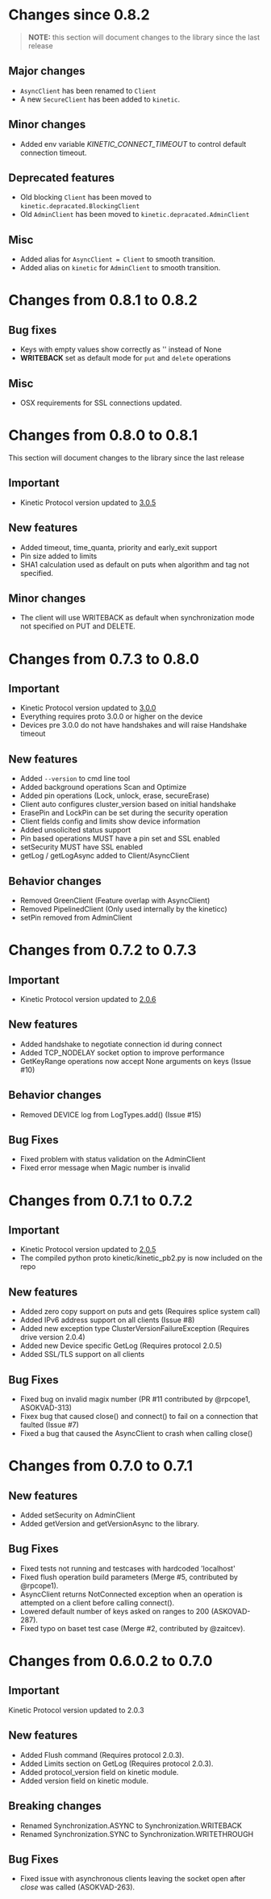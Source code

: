 Changes since 0.8.2
===========================
>**NOTE:** this section will document changes to the library since the last release

## Major changes
- `AsyncClient` has been renamed to `Client`
- A new `SecureClient` has been added to `kinetic`.

## Minor changes
- Added env variable _KINETIC_CONNECT_TIMEOUT_ to control default connection timeout.

## Deprecated features
- Old blocking `Client` has been moved to `kinetic.depracated.BlockingClient`
- Old `AdminClient` has been moved to `kinetic.depracated.AdminClient`

## Misc
- Added alias for `AsyncClient = Client` to smooth transition.
- Added alias on `kinetic` for `AdminClient` to smooth transition.

Changes from 0.8.1 to 0.8.2
===========================

## Bug fixes
- Keys with empty values show correctly as '' instead of None
- **WRITEBACK** set as default mode for `put` and `delete` operations

## Misc
- OSX requirements for SSL connections updated.

Changes from 0.8.0 to 0.8.1
===========================
This section will document changes to the library since the last release

## Important
- Kinetic Protocol version updated to [3.0.5](https://github.com/Seagate/kinetic-protocol/tree/3.0.5)

## New features
- Added timeout, time_quanta, priority and early_exit support
- Pin size added to limits
- SHA1 calculation used as default on puts when algorithm and tag not specified.

## Minor changes
- The client will use WRITEBACK as default when synchronization mode not specified on PUT and DELETE.

Changes from 0.7.3 to 0.8.0
===========================

## Important
- Kinetic Protocol version updated to [3.0.0](https://github.com/Seagate/kinetic-protocol/tree/3.0.0)
- Everything requires proto 3.0.0 or higher on the device
- Devices pre 3.0.0 do not have handshakes and will raise Handshake timeout

## New features
- Added `--version` to cmd line tool
- Added background operations Scan and Optimize
- Added pin operations (Lock, unlock, erase, secureErase)
- Client auto configures cluster_version based on initial handshake
- ErasePin and LockPin can be set during the security operation
- Client fields config and limits show device information
- Added unsolicited status support
- Pin based operations MUST have a pin set and SSL enabled
- setSecurity MUST have SSL enabled
- getLog / getLogAsync added to Client/AsyncClient

## Behavior changes
- Removed GreenClient (Feature overlap with AsyncClient)
- Removed PipelinedClient (Only used internally by the kineticc)
- setPin removed from AdminClient

Changes from 0.7.2 to 0.7.3
===========================

## Important
- Kinetic Protocol version updated to [2.0.6](https://github.com/Seagate/kinetic-protocol/tree/2.0.6)

## New features
- Added handshake to negotiate connection id during connect
- Added TCP_NODELAY socket option to improve performance
- GetKeyRange operations now accept None arguments on keys (Issue #10)

## Behavior changes
- Removed DEVICE log from LogTypes.add() (Issue #15)

## Bug Fixes
- Fixed problem with status validation on the AdminClient
- Fixed error message when Magic number is invalid

Changes from 0.7.1 to 0.7.2
===========================

## Important
- Kinetic Protocol version updated to [2.0.5](https://github.com/Seagate/kinetic-protocol/tree/2.0.5)
- The compiled python proto kinetic/kinetic_pb2.py is now included on the repo

## New features
- Added zero copy support on puts and gets (Requires splice system call)
- Added IPv6 address support on all clients (Issue #8)
- Added new exception type ClusterVersionFailureException (Requires drive version 2.0.4)
- Added new Device specific GetLog (Requires protocol 2.0.5)
- Added SSL/TLS support on all clients

## Bug Fixes
- Fixed bug on invalid magix number (PR #11 contributed by @rpcope1, ASOKVAD-313)
- Fixex bug that caused close() and connect() to fail on a connection that faulted (Issue #7)
- Fixed a bug that caused the AsyncClient to crash when calling close()

Changes from 0.7.0 to 0.7.1
===========================

## New features
- Added setSecurity on AdminClient
- Added getVersion and getVersionAsync to the library.

## Bug Fixes
- Fixed tests not running and testcases with hardcoded 'localhost'
- Fixed flush operation build parameters (Merge #5, contributed by @rpcope1).
- AsyncClient returns NotConnected exception when an operation is attempted on a client before calling connect().
- Lowered default number of keys asked on ranges to 200 (ASKOVAD-287).
- Fixed typo on baset test case (Merge #2, contributed by @zaitcev).

Changes from 0.6.0.2 to 0.7.0
=============================

## Important
Kinetic Protocol version updated to 2.0.3

## New features
- Added Flush command (Requires protocol 2.0.3).
- Added Limits section on GetLog (Requires protocol 2.0.3).
- Added protocol_version field on kinetic module.
- Added version field on kinetic module.

## Breaking changes
- Renamed Synchronization.ASYNC to Synchronization.WRITEBACK
- Renamed Synchronization.SYNC to Synchronization.WRITETHROUGH

## Bug Fixes
- Fixed issue with asynchronous clients leaving the socket open after _close_ was called (ASOKVAD-263).
